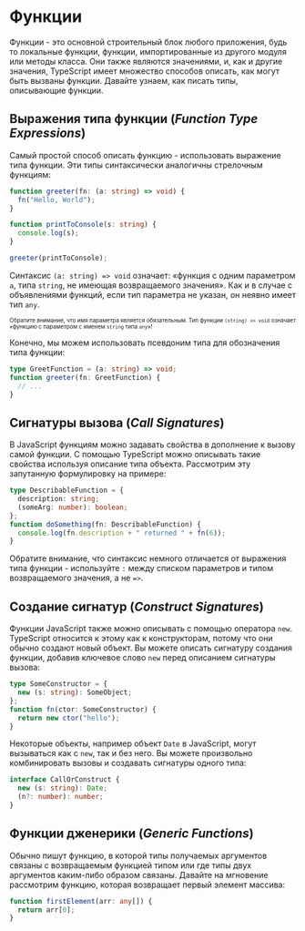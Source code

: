 # Функции

Функции - это основной строительный блок любого приложения, будь то локальные функции, функции, импортированные из другого модуля или методы класса. Они также являются значениями, и, как и другие значения, TypeScript имеет множество способов описать, как могут быть вызваны функции. Давайте узнаем, как писать типы, описывающие функции.

## Выражения типа функции (*Function Type Expressions*)

Самый простой способ описать функцию - использовать выражение типа функции. Эти типы синтаксически аналогичны стрелочным функциям:
```TypeScript
function greeter(fn: (a: string) => void) {
  fn("Hello, World");
}

function printToConsole(s: string) {
  console.log(s);
}

greeter(printToConsole);
```
Синтаксис `(a: string) => void` означает: «функция с одним параметром `a`, типа `string`, не имеющая возвращаемого значения». Как и в случае с объявлениями функций, если тип параметра не указан, он неявно имеет тип `any`.

<sub><sup>Обратите внимание, что имя параметра является обязательным. Тип функции `(string) => void` означает «функцию с параметром с именем `string` типа `any`»!</sup></sub>

Конечно, мы можем использовать псевдоним типа для обозначения типа функции:
```TypeScript
type GreetFunction = (a: string) => void;
function greeter(fn: GreetFunction) {
  // ...
}
```

## Сигнатуры вызова (*Call Signatures*)

В JavaScript функциям можно задавать свойства в дополнение к вызову самой функции. С помощью TypeScript можно описывать такие свойства используя описание типа объекта. Рассмотрим эту запутанную формулировку на примере:
```TypeScript
type DescribableFunction = {
  description: string;
  (someArg: number): boolean;
};
function doSomething(fn: DescribableFunction) {
  console.log(fn.description + " returned " + fn(6));
}
```
Обратите внимание, что синтаксис немного отличается от выражения типа функции - используйте `:` между списком параметров и типом возвращаемого значения, а не `=>`.

## Создание сигнатур (*Construct Signatures*)

Функции JavaScript также можно описывать с помощью оператора `new`. TypeScript относится к этому как к конструкторам, потому что они обычно создают новый объект. Вы можете описать сигнатуру создания функции, добавив ключевое слово `new` перед описанием сигнатуры вызова:
```TypeScript
type SomeConstructor = {
  new (s: string): SomeObject;
};
function fn(ctor: SomeConstructor) {
  return new ctor("hello");
}
```
Некоторые объекты, например объект `Date` в JavaScript, могут вызываться как с `new`, так и без него. Вы можете произвольно комбинировать вызовы и создавать сигнатуры одного типа:
```TypeScript
interface CallOrConstruct {
  new (s: string): Date;
  (n?: number): number;
}
```

## Функции дженерики (*Generic Functions*)

Обычно пишут функцию, в которой типы получаемых аргументов связаны с возвращаемым функцией типом или где типы двух аргументов каким-либо образом связаны. Давайте на мгновение рассмотрим функцию, которая возвращает первый элемент массива:
```TypeScript
function firstElement(arr: any[]) {
  return arr[0];
}
```